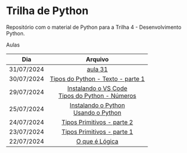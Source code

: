 # Trilha de Python

Repositório com o material de Python para a Trilha 4 - Desenvolvimento Python.

Aulas

| Dia | Arquivo |
| :----: | :----: |
| 31/07/2024 | [aula 31]() |
| 30/07/2024 | [Tipos do Python - Texto - parte 1](1.logica-programacao/tipos-python.md#texto) |
| 29/07/2024 | [Instalando o VS Code](1.logica-programacao/instalando-vscode.md)<br>[Tipos do Python - Números](1.logica-programacao/tipos-python.md) |
| 25/07/2024 | [Instalando o Python](1.logica-programacao/instalando-python.md)<br>[Usando o Python](1.logica-programacao/usando-python.md) |
| 24/07/2024 | [Tipos Primitivos - parte 2](1.logica-programacao/tipos-primitivos.md#parênteses) |
| 23/07/2024 | [Tipos Primitivos - parte 1](1.logica-programacao/tipos-primitivos.md) |
| 22/07/2024 | [O que é Lógica](1.logica-programacao/o-que-eh-logica.md) |
